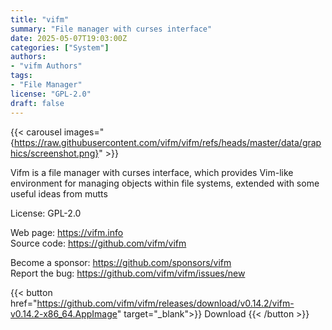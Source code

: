 ```yaml
---
title: "vifm"
summary: "File manager with curses interface"
date: 2025-05-07T19:03:00Z
categories: ["System"]
authors:
- "vifm Authors"
tags: 
- "File Manager"
license: "GPL-2.0"
draft: false
---
```


{{< carousel images="{https://raw.githubusercontent.com/vifm/vifm/refs/heads/master/data/graphics/screenshot.png}" >}}

Vifm is a file manager with curses interface, which provides Vim-like environment for managing objects within file systems, extended with some useful ideas from mutts

License: GPL-2.0

Web page: <https://vifm.info>  
Source code: <https://github.com/vifm/vifm>

Become a sponsor: <https://github.com/sponsors/vifm>  
Report the bug: <https://github.com/vifm/vifm/issues/new>  

{{< button href="https://github.com/vifm/vifm/releases/download/v0.14.2/vifm-v0.14.2-x86_64.AppImage" target="_blank">}}
Download
{{< /button >}}